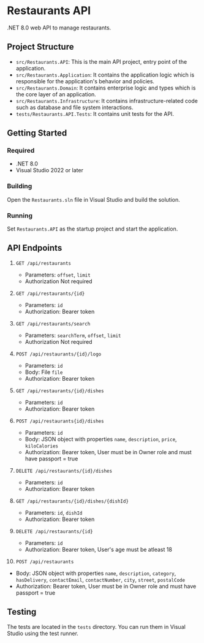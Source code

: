 # Restaurants API

.NET 8.0 web API to manage restaurants.

## Project Structure

- `src/Restaurants.API`: This is the main API project, entry point of the application.
- `src/Restaurants.Application`: It contains the application logic which is responsible for the application's behavior and policies.
- `src/Restaurants.Domain`: It contains enterprise logic and types which is the core layer of an application.
- `src/Restaurants.Infrastructure`: It contains infrastructure-related code such as database and file system interactions.
- `tests/Restaurants.API.Tests`: It contains unit tests for the API.

## Getting Started

### Required

- .NET 8.0
- Visual Studio 2022 or later

### Building

Open the `Restaurants.sln` file in Visual Studio and build the solution.

### Running

Set `Restaurants.API` as the startup project and start the application.

## API Endpoints

1. `GET /api/restaurants`
   - Parameters: `offset`, `limit`
   - Authorization Not required

2. `GET /api/restaurants/{id}`
   - Parameters: `id`
   - Authorization: Bearer token

3. `GET /api/restaurants/search`
   - Parameters: `searchTerm`, `offset`, `limit`
   - Authorization Not required

4. `POST /api/restaurants/{id}/logo`
   - Parameters: `id`
   - Body: File `file`
   - Authorization: Bearer token

5. `GET /api/restaurants/{id}/dishes`
   - Parameters: `id`
   - Authorization: Bearer token

6. `POST /api/restaurants{id}/dishes`
   - Parameters: `id`
   - Body: JSON object with properties `name`, `description`, `price`, `kiloCalories`
   - Authorization: Bearer token, User must be in Owner role and must have passport = true

7. `DELETE /api/restaurants/{id}/dishes`
   - Parameters: `id`
   - Authorization: Bearer token

8. `GET /api/restaurants/{id}/dishes/{dishId}`
   - Parameters: `id`, `dishId`
   - Authorization: Bearer token

9. `DELETE /api/restaurants/{id}`
   - Parameters: `id`
   - Authorization: Bearer token, User's age must be atleast 18

10. `POST /api/restaurants`
   - Body: JSON object with properties `name`, `description`, `category`, `hasDelivery`, `contactEmail`, `contactNumber`, `city`, `street`, `postalCode`
   - Authorization: Bearer token, User must be in Owner role and must have passport = true

## Testing

The tests are located in the `tests` directory. You can run them in Visual Studio using the test runner.
